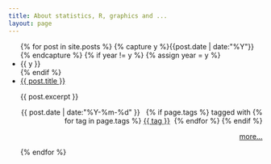 ```yaml
---
title: About statistics, R, graphics and ...
layout: page
---
```


<ul class="listing">
{% for post in site.posts %}
  {% capture y %}{{post.date | date:"%Y"}}{% endcapture %}
  {% if year != y %}
    {% assign year = y %}
    <li class="listing-seperator">{{ y }}</li>
  {% endif %}
  <li class="listing-item">
    <a href="{{ site.url }}{{ post.url }}" title="{{ post.title }}">{{ post.title }}</a>
    <p>{{ post.excerpt }} &nbsp; 
<div align="right"> 
<time datetime="{{ post.date | date:"%Y-%m-%d" }}">{{ post.date | date:"%Y-%m-%d" }}</time> &nbsp;
{% if page.tags %}
<span class="tags">
  tagged with 
  {% for tag in page.tags %}
  <a href="{{ site.url }}/tags/#{{ tag }}" title="{{ tag }}">{{ tag }}</a>&nbsp;
  {% endfor %}
</span>
{% endif %}

<a href="{{ site.url }}{{ post.url }}" title="{{ post.title }}">more...</a></div>
</p>
  </li>
{% endfor %}
</ul>

